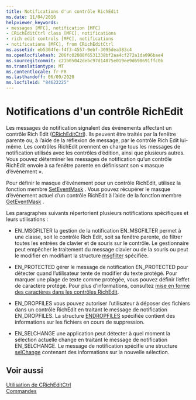 ```yaml
---
title: Notifications d'un contrôle RichEdit
ms.date: 11/04/2016
helpviewer_keywords:
- messages [MFC], notification [MFC]
- CRichEditCtrl class [MFC], notifications
- rich edit controls [MFC], notifications
- notifications [MFC], from CRichEditCtrl
ms.assetid: eb5304fe-f4f3-4557-9ebf-3095dea383c4
ms.openlocfilehash: 206fc02088f6531338bf2aa4cf272a1da096bae4
ms.sourcegitcommit: c21b05042debc97d14875e019ee9d698691ffc0b
ms.translationtype: MT
ms.contentlocale: fr-FR
ms.lasthandoff: 06/09/2020
ms.locfileid: "84622225"
---
```

# <a name="notifications-from-a-rich-edit-control"></a>Notifications d'un contrôle RichEdit

Les messages de notification signalent des événements affectant un contrôle Rich Edit ([CRichEditCtrl](reference/cricheditctrl-class.md)). Ils peuvent être traités par la fenêtre parente ou, à l’aide de la réflexion de message, par le contrôle Rich Edit lui-même. Les contrôles RichEdit prennent en charge tous les messages de notification utilisés avec les contrôles d’édition, ainsi que plusieurs autres. Vous pouvez déterminer les messages de notification qu’un contrôle RichEdit envoie à sa fenêtre parente en définissant son « masque d’événement ».

Pour définir le masque d’événement pour un contrôle RichEdit, utilisez la fonction membre [SetEventMask](reference/cricheditctrl-class.md#seteventmask) . Vous pouvez récupérer le masque d’événement actuel d’un contrôle RichEdit à l’aide de la fonction membre [GetEventMask](reference/cricheditctrl-class.md#geteventmask) .

Les paragraphes suivants répertorient plusieurs notifications spécifiques et leurs utilisations :

- EN_MSGFILTER la gestion de la notification EN_MSGFILTER permet à une classe, soit le contrôle Rich Edit, soit sa fenêtre parente, de filtrer toutes les entrées de clavier et de souris sur le contrôle. Le gestionnaire peut empêcher le traitement du message clavier ou de la souris ou peut le modifier en modifiant la structure [msgfilter](/windows/win32/api/richedit/ns-richedit-msgfilter) spécifiée.

- EN_PROTECTED gérer le message de notification EN_PROTECTED pour détecter quand l’utilisateur tente de modifier du texte protégé. Pour marquer une plage de texte comme protégée, vous pouvez définir l’effet de caractère protégé. Pour plus d’informations, consultez [mise en forme des caractères dans les contrôles RichEdit](character-formatting-in-rich-edit-controls.md).

- EN_DROPFILES vous pouvez autoriser l’utilisateur à déposer des fichiers dans un contrôle RichEdit en traitant le message de notification EN_DROPFILES. La structure [ENDROPFILES](/windows/win32/api/richedit/ns-richedit-endropfiles) spécifiée contient des informations sur les fichiers en cours de suppression.

- EN_SELCHANGE une application peut détecter à quel moment la sélection actuelle change en traitant le message de notification EN_SELCHANGE. Le message de notification spécifie une structure [selChange](/windows/win32/api/richedit/ns-richedit-selchange) contenant des informations sur la nouvelle sélection.

## <a name="see-also"></a>Voir aussi

[Utilisation de CRichEditCtrl](using-cricheditctrl.md)<br/>
[Commandes](controls-mfc.md)
